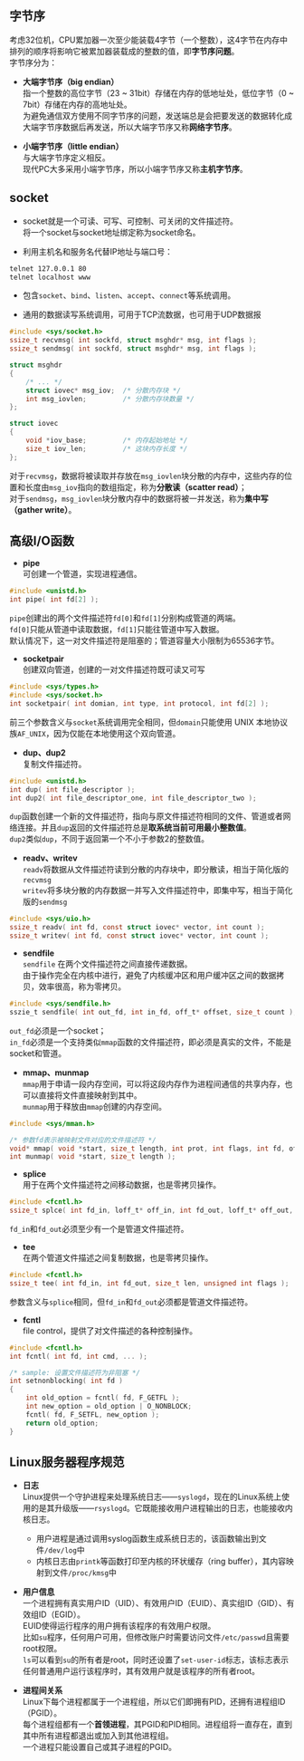 ## 字节序

考虑32位机，CPU累加器一次至少能装载4字节（一个整数），这4字节在内存中排列的顺序将影响它被累加器装载成的整数的值，即**字节序问题**。  
字节序分为：

* **大端字节序（big endian）**  
指一个整数的高位字节（23 ~ 31bit）存储在内存的低地址处，低位字节（0 ~ 7bit）存储在内存的高地址处。    
为避免通信双方使用不同字节序的问题，发送端总是会把要发送的数据转化成大端字节序数据后再发送，所以大端字节序又称**网络字节序**。

* **小端字节序（little endian）**  
与大端字节序定义相反。  
现代PC大多采用小端字节序，所以小端字节序又称**主机字节序**。  

## socket
* socket就是一个可读、可写、可控制、可关闭的文件描述符。  
将一个socket与socket地址绑定称为socket命名。  

* 利用主机名和服务名代替IP地址与端口号：
```sh
telnet 127.0.0.1 80
telnet localhost www
```

* 包含`socket`、`bind`、`listen`、`accept`、`connect`等系统调用。

* 通用的数据读写系统调用，可用于TCP流数据，也可用于UDP数据报
```c
#include <sys/socket.h>
ssize_t recvmsg( int sockfd, struct msghdr* msg, int flags );
ssize_t sendmsg( int sockfd, struct msghdr* msg, int flags );

struct msghdr
{
    /* ... */
    struct iovec* msg_iov;  /* 分散内存块 */
    int msg_iovlen;         /* 分散内存块数量 */
};

struct iovec
{
    void *iov_base;         /* 内存起始地址 */
    size_t iov_len;         /* 这块内存长度 */
};
```
对于`recvmsg`，数据将被读取并存放在`msg_iovlen`块分散的内存中，这些内存的位置和长度由`msg_iov`指向的数组指定，称为**分散读（scatter read）**；  
对于`sendmsg`，`msg_iovlen`块分散内存中的数据将被一并发送，称为**集中写（gather write）**。

## 高级I/O函数
* **pipe**  
可创建一个管道，实现进程通信。
```c
#include <unistd.h>
int pipe( int fd[2] );
```
`pipe`创建出的两个文件描述符`fd[0]`和`fd[1]`分别构成管道的两端。  
`fd[0]`只能从管道中读取数据，`fd[1]`只能往管道中写入数据。  
默认情况下，这一对文件描述符是阻塞的；管道容量大小限制为65536字节。  

* **socketpair**  
创建双向管道，创建的一对文件描述符既可读又可写
```c
#include <sys/types.h>
#include <sys/socket.h>
int socketpair( int domian, int type, int protocol, int fd[2] );
```
前三个参数含义与`socket`系统调用完全相同，但`domain`只能使用 UNIX 本地协议族`AF_UNIX`，因为仅能在本地使用这个双向管道。

* **dup、dup2**  
复制文件描述符。
```c
#include <unistd.h>
int dup( int file_descriptor );
int dup2( int file_descriptor_one, int file_descriptor_two );
```
`dup`函数创建一个新的文件描述符，指向与原文件描述符相同的文件、管道或者网络连接。并且`dup`返回的文件描述符总是**取系统当前可用最小整数值**。  
`dup2`类似`dup`，不同于返回第一个不小于参数2的整数值。

* **readv、writev**  
`readv`将数据从文件描述符读到分散的内存块中，即分散读，相当于简化版的`recvmsg`  
`writev`将多块分散的内存数据一并写入文件描述符中，即集中写，相当于简化版的`sendmsg`
```c
#include <sys/uio.h>
ssize_t readv( int fd, const struct iovec* vector, int count );
ssize_t writev( int fd, const struct iovec* vector, int count );
```

* **sendfile**  
`sendfile` 在两个文件描述符之间直接传递数据。  
由于操作完全在内核中进行，避免了内核缓冲区和用户缓冲区之间的数据拷贝，效率很高，称为零拷贝。
```c
#include <sys/sendfile.h>
sszie_t sendfile( int out_fd, int in_fd, off_t* offset, size_t count );
```
`out_fd`必须是一个socket；  
`in_fd`必须是一个支持类似`mmap`函数的文件描述符，即必须是真实的文件，不能是socket和管道。

* **mmap、munmap**  
`mmap`用于申请一段内存空间，可以将这段内存作为进程间通信的共享内存，也可以直接将文件直接映射到其中。  
`munmap`用于释放由`mmap`创建的内存空间。
```c
#include <sys/mman.h>

/* 参数fd表示被映射文件对应的文件描述符 */
void* mmap( void *start, size_t length, int prot, int flags, int fd, off_t offset );
int munmap( void *start, size_t length );
```

* **splice**  
用于在两个文件描述符之间移动数据，也是零拷贝操作。
```c
#include <fcntl.h>
ssize_t splce( int fd_in, loff_t* off_in, int fd_out, loff_t* off_out, size_t len, unsigned int flags );
```
`fd_in`和`fd_out`必须至少有一个是管道文件描述符。

* **tee**  
在两个管道文件描述之间复制数据，也是零拷贝操作。
```c
#include <fcntl.h>
ssize_t tee( int fd_in, int fd_out, size_t len, unsigned int flags );
```
参数含义与`splice`相同，但`fd_in`和`fd_out`必须都是管道文件描述符。

* **fcntl**  
file control，提供了对文件描述的各种控制操作。
```c
#include <fcntl.h>
int fcntl( int fd, int cmd, ... );

/* sample: 设置文件描述符为非阻塞 */
int setnonblocking( int fd )
{
    int old_option = fcntl( fd, F_GETFL );
    int new_option = old_option | O_NONBLOCK;
    fcntl( fd, F_SETFL, new_option );
    return old_option;
}
```

## Linux服务器程序规范
* **日志**  
Linux提供一个守护进程来处理系统日志——`syslogd`，现在的Linux系统上使用的是其升级版——`rsyslogd`。它既能接收用户进程输出的日志，也能接收内核日志。
    * 用户进程是通过调用syslog函数生成系统日志的，该函数输出到文件`/dev/log`中
    * 内核日志由`printk`等函数打印至内核的环状缓存（ring buffer），其内容映射到文件`/proc/kmsg`中

* **用户信息**  
一个进程拥有真实用户ID（UID）、有效用户ID（EUID）、真实组ID（GID）、有效组ID（EGID）。  
EUID使得运行程序的用户拥有该程序的有效用户权限。  
比如`su`程序，任何用户可用，但修改账户时需要访问文件`/etc/passwd`且需要root权限。  
`ls`可以看到`su`的所有者是root，同时还设置了`set-user-id`标志，该标志表示任何普通用户运行该程序时，其有效用户就是该程序的所有者root。

* **进程间关系**  
Linux下每个进程都属于一个进程组，所以它们即拥有PID，还拥有进程组ID（PGID）。  
每个进程组都有一个**首领进程**，其PGID和PID相同。进程组将一直存在，直到其中所有进程都退出或加入到其他进程组。  
一个进程只能设置自己或其子进程的PGID。
